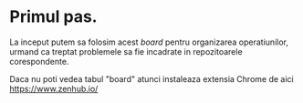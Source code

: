 Primul pas.
=======

La inceput putem sa folosim acest _board_ pentru organizarea operatiunilor, urmand ca treptat problemele sa fie incadrate in repozitoarele corespondente. 

Daca nu poti vedea tabul "board" atunci instaleaza extensia Chrome de aici https://www.zenhub.io/
